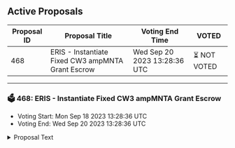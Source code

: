 ## Active Proposals

| Proposal ID | Proposal Title | Voting End Time | VOTED |
|-------------|----------------|-----------------|-------|
| 468 | ERIS - Instantiate Fixed CW3 ampMNTA Grant Escrow | Wed Sep 20 2023 13:28:36 UTC | ⏳ NOT VOTED |

---

### 🗳 468: ERIS - Instantiate Fixed CW3 ampMNTA Grant Escrow
- Voting Start: Mon Sep 18 2023 13:28:36 UTC
- Voting End: Wed Sep 20 2023 13:28:36 UTC

<details>
<summary>Proposal Text</summary>
 
This fixed multisig will be used to escrow a MNTA grant to be paid out via milestones.
</details>
